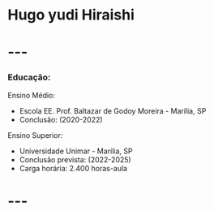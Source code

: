 
# Hugo yudi Hiraishi
# --- 

###  Educação:

Ensino Médio:
  - Escola EE. Prof. Baltazar de Godoy Moreira - Marília, SP
  - Conclusão: (2020-2022)

Ensino Superior:
   - Universidade Unimar - Marília, SP
   - Conclusão prevista: (2022-2025)
   - Carga horária: 2.400 horas-aula
    
 # --- 